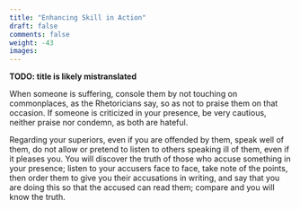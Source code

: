 ```yaml
---
title: "Enhancing Skill in Action"
draft: false
comments: false
weight: -43
images:
---
```


**TODO: title is likely mistranslated**

When someone is suffering, console them by not touching on commonplaces, as the Rhetoricians say, so as not to praise them on that occasion. If someone is criticized in your presence, be very cautious, neither praise nor condemn, as both are hateful.

Regarding your superiors, even if you are offended by them, speak well of them, do not allow or pretend to listen to others speaking ill of them, even if it pleases you. You will discover the truth of those who accuse something in your presence; listen to your accusers face to face, take note of the points, then order them to give you their accusations in writing, and say that you are doing this so that the accused can read them; compare and you will know the truth.